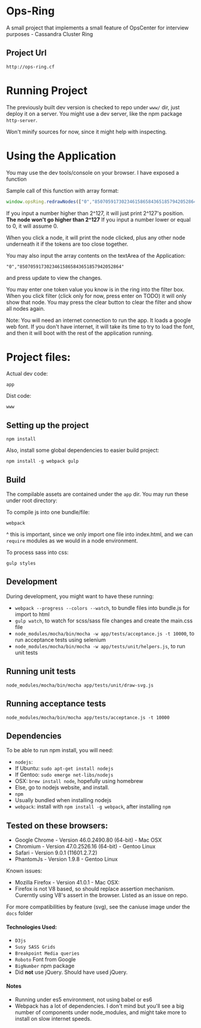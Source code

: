 
# Ops-Ring

A small project that implements a small feature of OpsCenter for interview purposes - Cassandra Cluster Ring

## Project Url

`http://ops-ring.cf`

# Running Project

The previously built dev version is checked to repo under `www/` dir, just deploy it on a server.
You might use a dev server, like the npm package `http-server`.

Won't minify sources for now, since it might help with inspecting.

# Using the Application

You may use the dev tools/console on your browser. I have exposed a function

Sample call of this function with array format:

 ```javascript
window.opsRing.redrawNodes(["0","85070591730234615865843651857942052864"]);
 ```

If you input a number higher than 2^127, it will just print 2^127's position.
**The node won't go higher than 2^127**
If you input a number lower or equal to 0, it will assume 0.

When you click a node, it will print the node clicked, plus any other node
underneath it if the tokens are too close together.

You may also input the array contents on the textArea of the Application:

`"0","85070591730234615865843651857942052864"`

and press update to view the changes.

You may enter one token value you know is in the ring into the filter box. When you
click filter (click only for now, press enter on TODO) it will only show that node.
You may press the clear button to clear the filter and show all nodes again.

Note: You will need an internet connection to run the app. It loads a google web font.
If you don't have internet, it will take its time to try to load the font,
and then it will boot with the rest of the application running.

# Project files:

Actual dev code:
```
app
```

Dist code:
```
www
```


## Setting up the project
```
npm install
```
Also, install some global dependencies to easier build project:
```
npm install -g webpack gulp
```

## Build

The compilable assets are contained under the `app` dir. You may run these under root directory:

To compile js into one bundle/file:
```
webpack
```
^ this is important, since we only import one file into index.html, and we can `require` modules as we would in a node environment.

To process sass into css:
```
gulp styles
```

## Development

During development, you might want to have these running:
- `webpack --progress --colors --watch`, to bundle files into bundle.js for import to html
- `gulp watch`, to watch for scss/sass file changes and create the main.css file
- `node_modules/mocha/bin/mocha -w app/tests/acceptance.js -t 10000`, to run acceptance tests using selenium
- `node_modules/mocha/bin/mocha -w app/tests/unit/helpers.js`, to run unit tests

## Running unit tests
```
node_modules/mocha/bin/mocha app/tests/unit/draw-svg.js
```

## Running acceptance tests
```
node_modules/mocha/bin/mocha app/tests/acceptance.js -t 10000
```

## Dependencies

To be able to run npm install, you will need:

- `nodejs`:
 - If Ubuntu: `sudo apt-get install nodejs`
 - If Gentoo: `sudo emerge net-libs/nodejs`
 - OSX: `brew install node`, hopefully using homebrew
 - Else, go to nodejs website, and install.
- `npm`
 - Usually bundled when installing nodejs
- `webpack`: install with `npm install -g webpack`, after installing `npm`

## Tested on these browsers:

- Google Chrome - Version 46.0.2490.80 (64-bit) - Mac OSX
- Chromium - Version 47.0.2526.16 (64-bit) - Gentoo Linux
- Safari - Version 9.0.1 (11601.2.7.2)
- PhantomJs - Version 1.9.8 - Gentoo Linux

Known issues:

- Mozilla Firefox - Version 41.0.1 - Mac OSX:
 - Firefox is not V8 based, so should replace assertion mechanism. Curerntly using V8's assert in the browser. Listed as an issue on repo.

For more compatibilities by feature (svg), see the caniuse image under the `docs`
folder

#### Technologies Used:
- `D3js`
- `Susy SASS Grids`
- `Breakpoint Media queries`
- `Roboto` Font from Google
- `BigNumber` npm package
- Did **not** use jQuery. Should have used jQuery.

#### Notes

- Running under es5 environment, not using babel or es6
- Webpack has a lot of dependencies. I don't mind but you'll see a big number of components under node_modules, and might take more to install on slow internet speeds.

